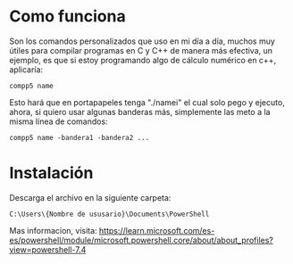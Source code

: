 # Como funciona
Son los comandos personalizados que uso en mi día a día, muchos muy útiles para compilar programas en C y C++ de manera más efectiva, un ejemplo, es que si estoy programando algo de cálculo numérico en c++, aplicaría:

````
compp5 name
````
Esto hará que en portapapeles tenga "./namei" el cual solo pego y ejecuto, ahora, si quiero usar algunas banderas más, simplemente las meto a la misma línea de comandos:
````
compp5 name -bandera1 -bandera2 ...
````

# Instalación
Descarga el archivo en la siguiente carpeta:
````
C:\Users\{Nombre de ususario}\Documents\PowerShell
````
Mas informacion, visita: https://learn.microsoft.com/es-es/powershell/module/microsoft.powershell.core/about/about_profiles?view=powershell-7.4
